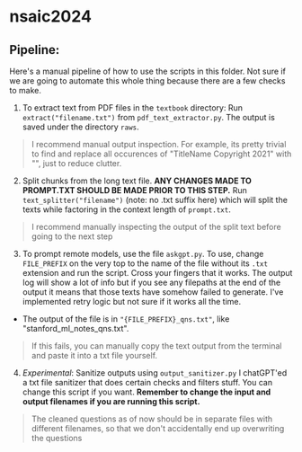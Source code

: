 # nsaic2024

## Pipeline:

Here's a manual pipeline of how to use the scripts in this folder. Not sure if we are going to automate this whole thing because there are a few checks to make.

1. To extract text from PDF files in the `textbook` directory:
Run `extract("filename.txt")` from `pdf_text_extractor.py`. The output is saved under the directory `raws`.

> I recommend manual output inspection. For example, its pretty trivial to find and replace all occurences of "TitleName Copyright 2021" with "", just to reduce clutter.

2. Split chunks from the long text file. **ANY CHANGES MADE TO PROMPT.TXT SHOULD BE MADE PRIOR TO THIS STEP.**
Run `text_splitter("filename")` (note: no .txt suffix here) which will split the texts while factoring in the context length of `prompt.txt`.

> I recommend manually inspecting the output of the split text before going to the next step

3. To prompt remote models, use the file `askgpt.py`. To use, change `FILE_PREFIX` on the very top to the name of the file without its `.txt` extension and run the script. Cross your fingers that it works. The output log will show a lot of info but if you see any filepaths at the end of the output it means that those texts have somehow failed to generate. I've implemented retry logic but not sure if it works all the time.

- The output of the file is in `"{FILE_PREFIX}_qns.txt"`, like "stanford_ml_notes_qns.txt".

> If this fails, you can manually copy the text output from the terminal and paste it into a txt file yourself.

4. _Experimental_: Sanitize outputs using `output_sanitizer.py`
I chatGPT'ed a txt file sanitizer that does certain checks and filters stuff. You can change this script if you want. **Remember to change the input and output filenames if you are running this script.**

> The cleaned questions as of now should be in separate files with different filenames, so that we don't accidentally end up overwriting the questions





